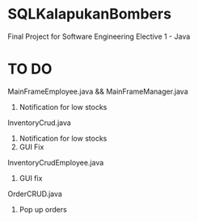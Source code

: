 # SQLKalapukanBombers

Final Project for Software Engineering Elective 1 - Java

# TO DO
MainFrameEmployee.java && MainFrameManager.java
  1. Notification for low stocks
     
InventoryCrud.java
  1. Notification for low stocks
  2. GUI Fix

InventoryCrudEmployee.java
  1. GUI fix
  
OrderCRUD.java
  1. Pop up orders
